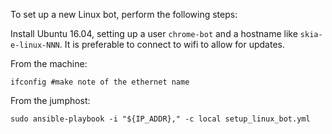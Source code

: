 To set up a new Linux bot, perform the following steps:

Install Ubuntu 16.04, setting up a user `chrome-bot` and a hostname like `skia-e-linux-NNN`.
It is preferable to connect to wifi to allow for updates.

From the machine:

```
ifconfig #make note of the ethernet name
```

From the jumphost:

```
sudo ansible-playbook -i "${IP_ADDR}," -c local setup_linux_bot.yml
```
